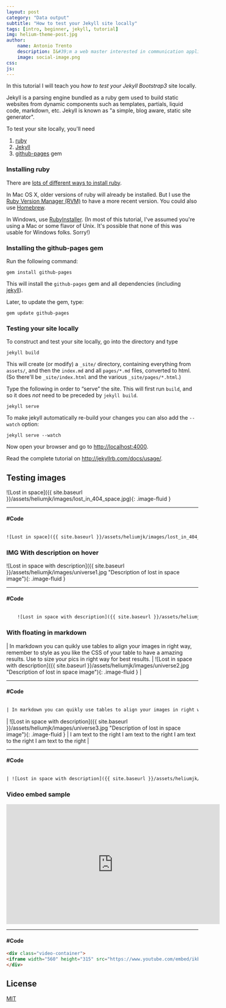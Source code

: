```yaml
---
layout: post
category: "Data output"
subtitle: "How to test your Jekyll site locally"
tags: [intro, beginner, jekyll, tutorial]
img: helium-theme-post.jpg
author: 
    name: Antonio Trento
    description: I&#39;m a web master interested in communication applied to web marketing.
    image: social-image.png
css: 
js: 
---
```


In this tutorial I will teach you *how to test your Jekyll Bootstrap3* site locally.

<!--more-->

Jekyll is a parsing engine bundled as a ruby gem used to build static websites from
dynamic components such as templates, partials, liquid code, markdown, etc. Jekyll is known as "a simple, blog aware, static site generator".

To test your site locally, you'll need

1. [ruby](https://www.ruby-lang.org/en/)
2. [Jekyll](https://http://jekyllrb.com/)
3. [github-pages](https://github.com/github/pages-gem) gem


### Installing ruby

There are
[lots of different ways to install ruby](https://www.ruby-lang.org/en/installation/).


In Mac OS X, older versions of ruby will already be installed.  But I
use the [Ruby Version Manager (RVM)](http://rvm.io/) to have a more
recent version.  You could also use [Homebrew](http://brew.sh/).

In Windows, use [RubyInstaller](http://rubyinstaller.org/). (In most
of this tutorial, I've assumed you're using a Mac or some flavor of
Unix. It's possible that none of this was usable for Windows
folks. Sorry!)


### Installing the github-pages gem

Run the following command:
``` 
gem install github-pages
```
This will install the `github-pages` gem and all dependencies
(including [jekyll](http://jekyllrb.com/)).

Later, to update the gem, type:
``` 
gem update github-pages
```
### Testing your site locally

To construct and test your site locally, go into the directory and
type
```
jekyll build
```
This will create (or modify) a `_site/` directory, containing
everything from `assets/`, and then the `index.md` and all
`pages/*.md` files, converted to html. (So there'll be
`_site/index.html` and the various `_site/pages/*.html`.)

Type the following in order to &ldquo;serve&rdquo; the site.
This will first run `build`, and so it does _not_ need to be
preceded by `jekyll build`.
```
jekyll serve
```
To make jekyll automatically re-build your changes you can also add the `--watch` option:
```
jekyll serve --watch
```
Now open your browser and go to <http://localhost:4000>.

Read the complete tutorial on <http://jekyllrb.com/docs/usage/>.

## Testing images

![Lost in space]({{ site.baseurl }}/assets/heliumjk/images/lost_in_404_space.jpg){: .image-fluid }

***
#### #Code
``` html
	
![Lost in space]({{ site.baseurl }}/assets/heliumjk/images/lost_in_404_space.jpg){: .image-fluid }

```

### IMG With description on hover

![Lost in space with description]({{ site.baseurl }}/assets/heliumjk/images/universe1.jpg "Description of lost in space image"){: .image-fluid }

***
#### #Code
``` HTML
	
	![Lost in space with description]({{ site.baseurl }}/assets/heliumjk/images/universe1.jpg "Description of lost in space image"){: .image-fluid }

```

### With floating in markdown

| In markdown you can quikly use tables to align your images in right way, remember to style as you like the CSS of your table to have a amazing results. Use to size your pics in right way for best results. | ![Lost in space with description]({{ site.baseurl }}/assets/heliumjk/images/universe2.jpg "Description of lost in space image"){: .image-fluid } |

***
#### #Code
``` html

| In markdown you can quikly use tables to align your images in right way, remember to style as you like the CSS of your table to have a amazing results. Use to size your pics in right way for best results. | ![Lost in space with description]({{ site.baseurl }}/assets/heliumjk/images/universe2.jpg "Description of lost in space image"){: .image-fluid } |


```

| ![Lost in space with description]({{ site.baseurl }}/assets/heliumjk/images/universe3.jpg "Description of lost in space image"){: .image-fluid } | I am text to the right I am text to the right I am text to the right I am text to the right |

***
#### #Code
``` HTML

| ![Lost in space with description]({{ site.baseurl }}/assets/heliumjk/images/universe3.jpg "Description of lost in space image"){: .image-fluid } | I am text to the right I am text to the right I am text to the right I am text to the right |

```

### Video embed sample
<div class="video-container">
<iframe width="560" height="315" src="https://www.youtube.com/embed/ikbYpAHkurs?ecver=1" frameborder="0" allowfullscreen></iframe>
</div>

***
#### #Code
``` html
<div class="video-container">
<iframe width="560" height="315" src="https://www.youtube.com/embed/ikbYpAHkurs?ecver=1" frameborder="0" allowfullscreen></iframe>
</div>

```

## License

[MIT](http://opensource.org/licenses/MIT)
